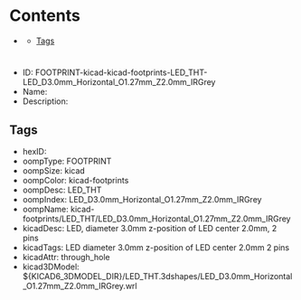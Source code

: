 



Contents
========

* [](#)
	* [Tags](#tags)

# 

- ID: FOOTPRINT-kicad-kicad-footprints-LED_THT-LED_D3.0mm_Horizontal_O1.27mm_Z2.0mm_IRGrey
- Name: 
- Description: 

## Tags

- hexID: 
- oompType: FOOTPRINT
- oompSize: kicad
- oompColor: kicad-footprints
- oompDesc: LED_THT
- oompIndex: LED_D3.0mm_Horizontal_O1.27mm_Z2.0mm_IRGrey
- oompName: kicad-footprints/LED_THT/LED_D3.0mm_Horizontal_O1.27mm_Z2.0mm_IRGrey
- kicadDesc: LED, diameter 3.0mm z-position of LED center 2.0mm, 2 pins
- kicadTags: LED diameter 3.0mm z-position of LED center 2.0mm 2 pins
- kicadAttr: through_hole
- kicad3DModel: ${KICAD6_3DMODEL_DIR}/LED_THT.3dshapes/LED_D3.0mm_Horizontal_O1.27mm_Z2.0mm_IRGrey.wrl
